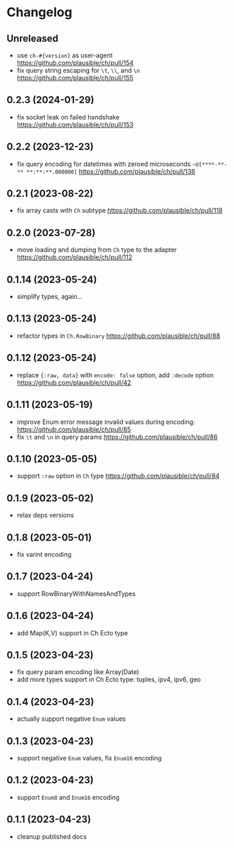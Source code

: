 # Changelog

## Unreleased

- use `ch-#{version}` as user-agent https://github.com/plausible/ch/pull/154
- fix query string escaping for `\t`, `\\`, and `\n` https://github.com/plausible/ch/pull/155 

## 0.2.3 (2024-01-29)

- fix socket leak on failed handshake https://github.com/plausible/ch/pull/153

## 0.2.2 (2023-12-23)

- fix query encoding for datetimes with zeroed microseconds `~U[****-**-** **:**:**.000000]` https://github.com/plausible/ch/pull/138

## 0.2.1 (2023-08-22)

- fix array casts with `Ch` subtype https://github.com/plausible/ch/pull/118

## 0.2.0 (2023-07-28)

- move loading and dumping from `Ch` type to the adapter https://github.com/plausible/ch/pull/112

## 0.1.14 (2023-05-24)

- simplify types, again...

## 0.1.13 (2023-05-24)

- refactor types in `Ch.RowBinary` https://github.com/plausible/ch/pull/88

## 0.1.12 (2023-05-24)

- replace `{:raw, data}` with `encode: false` option, add `:decode` option https://github.com/plausible/ch/pull/42

## 0.1.11 (2023-05-19)

- improve Enum error message invalid values during encoding: https://github.com/plausible/ch/pull/85
- fix `\t` and `\n` in query params https://github.com/plausible/ch/pull/86

## 0.1.10 (2023-05-05)

- support `:raw` option in `Ch` type https://github.com/plausible/ch/pull/84

## 0.1.9 (2023-05-02)

- relax deps versions

## 0.1.8 (2023-05-01)

- fix varint encoding

## 0.1.7 (2023-04-24)

- support RowBinaryWithNamesAndTypes

## 0.1.6 (2023-04-24)

- add Map(K,V) support in Ch Ecto type

## 0.1.5 (2023-04-23)

- fix query param encoding like Array(Date)
- add more types support in Ch Ecto type: tuples, ipv4, ipv6, geo

## 0.1.4 (2023-04-23)

- actually support negative `Enum` values

## 0.1.3 (2023-04-23)

- support negative `Enum` values, fix `Enum16` encoding

## 0.1.2 (2023-04-23)

- support `Enum8` and `Enum16` encoding

## 0.1.1 (2023-04-23)

- cleanup published docs
